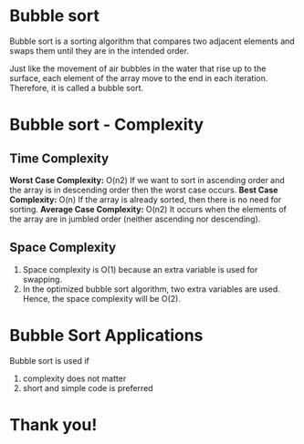 # Bubble sort

Bubble sort is a sorting algorithm that compares two adjacent elements and swaps them until they are in the intended order.

Just like the movement of air bubbles in the water that rise up to the surface, each element of the array move to the end in each iteration. Therefore, it is called a bubble sort.

# Bubble sort - Complexity

## Time Complexity

**Worst Case Complexity:** O(n2)
If we want to sort in ascending order and the array is in descending order then the worst case occurs.
**Best Case Complexity:** O(n)
If the array is already sorted, then there is no need for sorting.
**Average Case Complexity:** O(n2)
It occurs when the elements of the array are in jumbled order (neither ascending nor descending).

## Space Complexity

1. Space complexity is O(1) because an extra variable is used for swapping.
2. In the optimized bubble sort algorithm, two extra variables are used. Hence, the space complexity will be O(2).

# Bubble Sort Applications

Bubble sort is used if

1. complexity does not matter
2. short and simple code is preferred

# Thank you!
